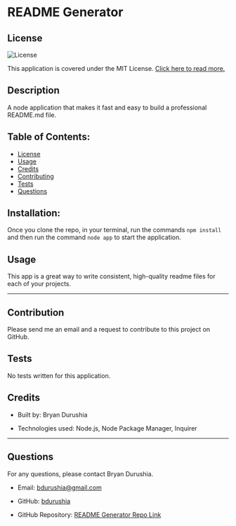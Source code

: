 # README Generator
  ## License
  ![License](https://img.shields.io/badge/license-MIT-green) 

 This application is covered under the MIT License. [Click here to read more.](https://choosealicense.com/licenses/mit/)

  ## Description
  A node application that makes it fast and easy to build a professional README.md file.

  ## Table of Contents:
  
  - [License](#license)
  - [Usage](#usage)
  - [Credits](#credits)
  - [Contributing](#contribute)
  - [Tests](#tests)
  - [Questions](#questions)

  ## Installation:
  Once you clone the repo, in your terminal, run the commands `npm install` and then run the command `node app` to start the application.

  ## Usage
  This app is a great way to write consistent, high-quality readme files for each of your projects.

  ---

  ## Contribution
  Please send me an email and a request to contribute to this project on GitHub.

  ## Tests
  No tests written for this application.

  ## Credits
  - Built by: Bryan Durushia

  - Technologies used: Node.js, Node Package Manager, Inquirer

  []()

  ---

  ## Questions
  For any questions, please contact Bryan Durushia.

  * Email: [bdurushia@gmail.com](mailto:bdurushia@gmail.com)

  * GitHub: [bdurushia](https://github.com/bdurushia)

  * GitHub Repository: [README Generator Repo Link](https://github.com/bdurushia/profressional-readme-generator)
  